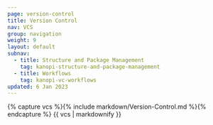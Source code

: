 ```yaml
---
page: version-control
title: Version Control
nav: VCS
group: navigation
weight: 9
layout: default
subnav:
  - title: Structure and Package Management
    tag: kanopi-structure-and-package-management
  - title: Workflows
    tag: kanopi-vc-workflows
updated: 6 Jan 2023
---
```


<div class="docs-section">
		{% capture vcs %}{% include markdown/Version-Control.md %}{% endcapture %}
		{{ vcs | markdownify }}
</div>

